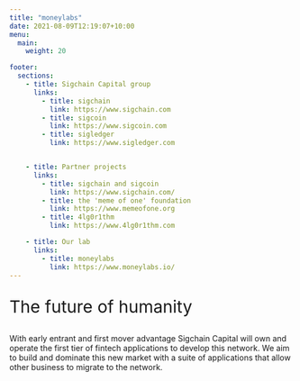 ```yaml
---
title: "moneylabs"
date: 2021-08-09T12:19:07+10:00
menu:
  main:
    weight: 20

footer:
  sections:
    - title: Sigchain Capital group
      links:
        - title: sigchain
          link: https://www.sigchain.com
        - title: sigcoin
          link: https://www.sigcoin.com
        - title: sigledger
          link: https://www.sigledger.com


    - title: Partner projects
      links:
        - title: sigchain and sigcoin
          link: https://www.sigchain.com/
        - title: the 'meme of one' foundation
          link: https://www.memeofone.org
        - title: 4lg0r1thm
          link: https://www.4lg0r1thm.com

    - title: Our lab
      links:
        - title: moneylabs
          link: https://www.moneylabs.io/
---
```

<div style="font-size: 30px; ">
<p>The future of humanity</p>
</div>

With early entrant and first mover advantage Sigchain Capital will own and operate the first tier of fintech applications to develop this network. We aim to build and dominate this new market with a suite of applications that allow other business to migrate to the network.
